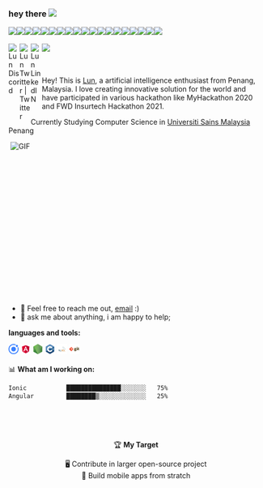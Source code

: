 ### hey there <img src="https://media.giphy.com/media/hvRJCLFzcasrR4ia7z/giphy.gif" width="25px">
<img src="https://media.giphy.com/media/3o7aDcEbGEsFAwSL0Q/giphy.gif" width="40px"><img src="https://media.giphy.com/media/3o7aDcEbGEsFAwSL0Q/giphy.gif" width="40px"><img src="https://media.giphy.com/media/3o7aDcEbGEsFAwSL0Q/giphy.gif" width="40px"><img src="https://media.giphy.com/media/3o7aDcEbGEsFAwSL0Q/giphy.gif" width="40px"><img src="https://media.giphy.com/media/3o7aDcEbGEsFAwSL0Q/giphy.gif" width="40px"><img src="https://media.giphy.com/media/3o7aDcEbGEsFAwSL0Q/giphy.gif" width="40px"><img src="https://media.giphy.com/media/3o7aDcEbGEsFAwSL0Q/giphy.gif" width="40px"><img src="https://media.giphy.com/media/3o7aDcEbGEsFAwSL0Q/giphy.gif" width="40px"><img src="https://media.giphy.com/media/3o7aDcEbGEsFAwSL0Q/giphy.gif" width="40px"><img src="https://media.giphy.com/media/3o7aDcEbGEsFAwSL0Q/giphy.gif" width="40px"><img src="https://media.giphy.com/media/3o7aDcEbGEsFAwSL0Q/giphy.gif" width="40px"><img src="https://media.giphy.com/media/3o7aDcEbGEsFAwSL0Q/giphy.gif" width="40px"><img src="https://media.giphy.com/media/3o7aDcEbGEsFAwSL0Q/giphy.gif" width="40px"><img src="https://media.giphy.com/media/3o7aDcEbGEsFAwSL0Q/giphy.gif" width="40px"><img src="https://media.giphy.com/media/3o7aDcEbGEsFAwSL0Q/giphy.gif" width="40px"><img src="https://media.giphy.com/media/3o7aDcEbGEsFAwSL0Q/giphy.gif" width="40px"><img src="https://media.giphy.com/media/3o7aDcEbGEsFAwSL0Q/giphy.gif" width="40px"><img src="https://media.giphy.com/media/3o7aDcEbGEsFAwSL0Q/giphy.gif" width="40px"><img src="https://media.giphy.com/media/3o7aDcEbGEsFAwSL0Q/giphy.gif" width="40px">

<a href="https://discord.gg/jAwGsuTy">
  <img align="left" alt="Lun Discord" width="22px" src="https://raw.githubusercontent.com/peterthehan/peterthehan/master/assets/discord.svg" />
</a>
<a href="https://twitter.com/LunlunChin">
  <img align="left" alt="Lun Twitter | Twitter" width="22px" src="https://raw.githubusercontent.com/peterthehan/peterthehan/master/assets/twitter.svg" />
</a>
<a href="https://www.linkedin.com/in/abhisheknaiidu/">
  <img align="left" alt="Lun LinkedIN" width="22px" src="https://raw.githubusercontent.com/peterthehan/peterthehan/master/assets/linkedin.svg" />
</a>
<!-- <a href="https://open.spotify.com/user/e90fe4zsndbm6xoe2t7t8kogf?si=WaLKpwvWTle0btle2qPb6g">
  <img align="left" alt="Lun Spotify" width="22px" src="https://raw.githubusercontent.com/peterthehan/peterthehan/master/assets/spotify.svg" />
</a> -->

![](https://visitor-badge.glitch.me/badge?page_id=abhisheknaiidu.abhisheknaiidu)

<br />

Hey! This is [Lun](https://lunlunchin.github.io/), a artificial intelligence enthusiast from Penang, Malaysia. I love creating innovative solution for the world and have participated in various hackathon like MyHackathon 2020 and FWD Insurtech Hackathon 2021.

Currently Studying Computer Science in [Universiti Sains Malaysia](https://www.usm.my/index.php) Penang

  <img align="right" alt="GIF" src="https://user-images.githubusercontent.com/36696204/135762803-d89267c7-23dc-4034-b38a-bc5c0d7a3720.gif" width="500" height="320" />
  
- 💼 Feel free to reach me out, [email](mailto:zhielun@student.usm.my) :)
- 💬 ask me about anything, i am happy to help;

**languages and tools:**  

<code><img height="20" src="https://raw.githubusercontent.com/github/explore/80688e429a7d4ef2fca1e82350fe8e3517d3494d/topics/ionic/ionic.png"></code>
<code><img height="20" src="https://raw.githubusercontent.com/github/explore/80688e429a7d4ef2fca1e82350fe8e3517d3494d/topics/angular/angular.png"></code>
<code><img height="20" src="https://raw.githubusercontent.com/github/explore/80688e429a7d4ef2fca1e82350fe8e3517d3494d/topics/nodejs/nodejs.png"></code>
<code><img height="20" src="https://raw.githubusercontent.com/github/explore/80688e429a7d4ef2fca1e82350fe8e3517d3494d/topics/cpp/cpp.png"></code>
<code><img height="20" src="https://raw.githubusercontent.com/github/explore/80688e429a7d4ef2fca1e82350fe8e3517d3494d/topics/mysql/mysql.png"></code>
<code><img height="20" src="https://raw.githubusercontent.com/github/explore/80688e429a7d4ef2fca1e82350fe8e3517d3494d/topics/git/git.png"></code>
<br><br>
📊 **What am I working on:**
<!--START_SECTION:waka-->
```text
Ionic           ███████████████░░░░░░░   75%
Angular         ████████▒░░░░░░░░░░░░░   25%

``` 
<br><br><br>
<!--END_SECTION:waka-->


<div align="center">
<!-- if you like what i do, maybe consider buying me a coffee/tea! -->

<!-- <a href="https://www.buymeacoffee.com/abhisheknaiidu" target="_blank"><img src="https://cdn.buymeacoffee.com/buttons/v2/default-red.png" alt="Buy Me A Coffee" width="150" ></a> -->

🏆 **My Target**
<!-- TODO-IST:START -->
🖥️ Contribute in larger open-source project<br>
📱  Build mobile apps from stratch
<!-- TODO-IST:END -->
</div>


<!-- 📈 my github stats

<p align="center"> <img src="https://github-readme-stats.vercel.app/api?username=abhisheknaiidu&show_icons=true&theme=gotham" alt="abhisheknaiidu" /> -->